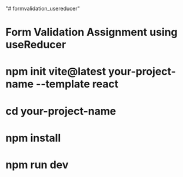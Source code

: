 "# formvalidation_usereducer" 


# Form Validation Assignment using useReducer

# npm init vite@latest your-project-name --template react 
# cd your-project-name
# npm install
# npm run dev
